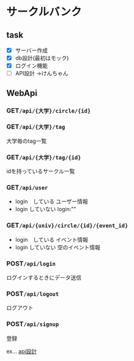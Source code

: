 # サークルバンク
## task

- [x] サーバー作成  
- [x] db設計(最初はモック) 
- [x] ログイン機能 
- [ ] API設計 ->けんちゃん

## WebApi

### GET```/api/{大学}/circle/{id}```  
### GET```/api/{大学}/tag```  
大学毎のtag一覧  
### GET```/api/{大学}/tag/{id}```  
idを持っているサークル一覧
### GET```/api/user```  
- login　している
 ユーザー情報
- login していない
 login:""
 
### GET```/api/{univ}/circle/{id}/{event_id}```
- login　している
 イベント情報
- login していない
 空のイベント情報
 
### POST```/api/login```
ログインするときにデータ送信
### POST```/api/logout```
ログアウト
### POST```/api/signup```
登録

ex...
[api設計](https://hackmd.io/KYBg7AZgxgjDAmBaAnAFgEwUamBWGiARpAByIBsJJs6M5I6JAhkA)
